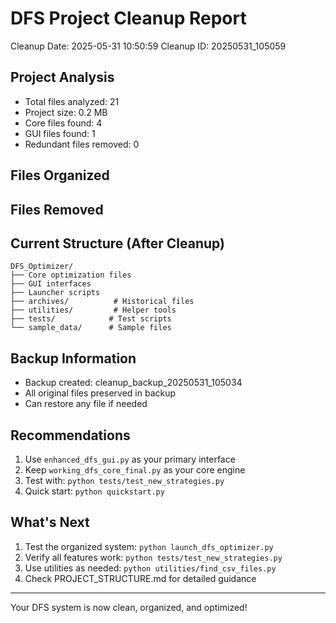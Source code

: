# DFS Project Cleanup Report
Cleanup Date: 2025-05-31 10:50:59
Cleanup ID: 20250531_105059

## Project Analysis
- Total files analyzed: 21
- Project size: 0.2 MB
- Core files found: 4
- GUI files found: 1
- Redundant files removed: 0

## Files Organized


## Files Removed


## Current Structure (After Cleanup)
```
DFS_Optimizer/
├── Core optimization files
├── GUI interfaces  
├── Launcher scripts
├── archives/          # Historical files
├── utilities/         # Helper tools
├── tests/            # Test scripts
└── sample_data/      # Sample files
```

## Backup Information
- Backup created: cleanup_backup_20250531_105034
- All original files preserved in backup
- Can restore any file if needed

## Recommendations
1. Use `enhanced_dfs_gui.py` as your primary interface
2. Keep `working_dfs_core_final.py` as your core engine
3. Test with: `python tests/test_new_strategies.py`
4. Quick start: `python quickstart.py`

## What's Next
1. Test the organized system: `python launch_dfs_optimizer.py`
2. Verify all features work: `python tests/test_new_strategies.py`
3. Use utilities as needed: `python utilities/find_csv_files.py`
4. Check PROJECT_STRUCTURE.md for detailed guidance

---
Your DFS system is now clean, organized, and optimized!

